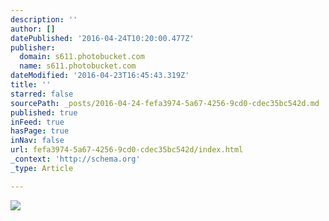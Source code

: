 ```yaml
---
description: ''
author: []
datePublished: '2016-04-24T10:20:00.477Z'
publisher:
  domain: s611.photobucket.com
  name: s611.photobucket.com
dateModified: '2016-04-23T16:45:43.319Z'
title: ''
starred: false
sourcePath: _posts/2016-04-24-fefa3974-5a67-4256-9cd0-cdec35bc542d.md
published: true
inFeed: true
hasPage: true
inNav: false
url: fefa3974-5a67-4256-9cd0-cdec35bc542d/index.html
_context: 'http://schema.org'
_type: Article

---
```

![](http://i611.photobucket.com/albums/tt191/Leda_Grace_Rasmussen/2016-04-21%2020.53.43_zps7ycb0bz6.jpg?1461429556881&1461429565143&1461429577969&1461429588770&1461429602722&1461429624429)